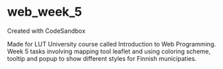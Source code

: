 # web_week_5
Created with CodeSandbox

Made for LUT University course called Introduction to Web Programming. Week 5 tasks involving mapping tool leaflet and using coloring scheme, tooltip and popup to show different styles for Finnish municipaties.